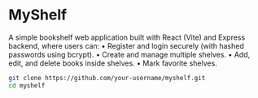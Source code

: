 # MyShelf

A simple bookshelf web application built with React (Vite) and Express backend, where users can:
	•	Register and login securely (with hashed passwords using bcrypt).
	•	Create and manage multiple shelves.
	•	Add, edit, and delete books inside shelves.
	•	Mark favorite shelves.


```bash
git clone https://github.com/your-username/myshelf.git
cd myshelf
```
